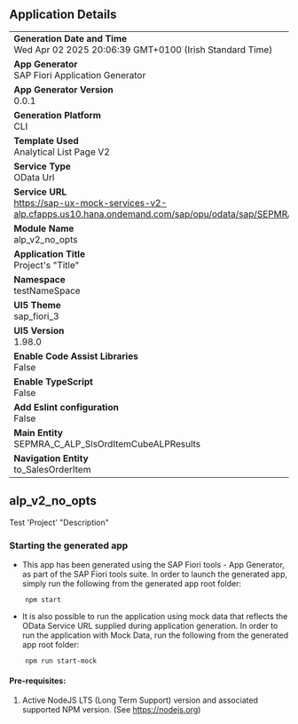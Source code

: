 ## Application Details
|               |
| ------------- |
|**Generation Date and Time**<br>Wed Apr 02 2025 20:06:39 GMT+0100 (Irish Standard Time)|
|**App Generator**<br>SAP Fiori Application Generator|
|**App Generator Version**<br>0.0.1|
|**Generation Platform**<br>CLI|
|**Template Used**<br>Analytical List Page V2|
|**Service Type**<br>OData Url|
|**Service URL**<br>https://sap-ux-mock-services-v2-alp.cfapps.us10.hana.ondemand.com/sap/opu/odata/sap/SEPMRA_ALP_SO_ANA_SRV|
|**Module Name**<br>alp_v2_no_opts|
|**Application Title**<br>Project&#39;s &#34;Title&#34;|
|**Namespace**<br>testNameSpace|
|**UI5 Theme**<br>sap_fiori_3|
|**UI5 Version**<br>1.98.0|
|**Enable Code Assist Libraries**<br>False|
|**Enable TypeScript**<br>False|
|**Add Eslint configuration**<br>False|
|**Main Entity**<br>SEPMRA_C_ALP_SlsOrdItemCubeALPResults|
|**Navigation Entity**<br>to_SalesOrderItem|

## alp_v2_no_opts

Test &#39;Project&#39; &#34;Description&#34;

### Starting the generated app

-   This app has been generated using the SAP Fiori tools - App Generator, as part of the SAP Fiori tools suite.  In order to launch the generated app, simply run the following from the generated app root folder:

```
    npm start
```

- It is also possible to run the application using mock data that reflects the OData Service URL supplied during application generation.  In order to run the application with Mock Data, run the following from the generated app root folder:

```
    npm run start-mock
```

#### Pre-requisites:

1. Active NodeJS LTS (Long Term Support) version and associated supported NPM version.  (See https://nodejs.org)


